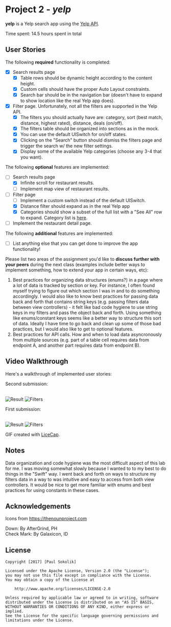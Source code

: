 # Project 2 - *yelp*

**yelp** is a Yelp search app using the [Yelp API](http://www.yelp.com/developers/documentation/v2/search_api).

Time spent: 14.5 hours spent in total

## User Stories

The following **required** functionality is completed:

- [X] Search results page
   - [X] Table rows should be dynamic height according to the content height.
   - [X] Custom cells should have the proper Auto Layout constraints.
   - [X] Search bar should be in the navigation bar (doesn't have to expand to show location like the real Yelp app does).
- [X] Filter page. Unfortunately, not all the filters are supported in the Yelp API.
   - [X] The filters you should actually have are: category, sort (best match, distance, highest rated), distance, deals (on/off).
   - [X] The filters table should be organized into sections as in the mock.
   - [X] You can use the default UISwitch for on/off states.
   - [X] Clicking on the "Search" button should dismiss the filters page and trigger the search w/ the new filter settings.
   - [X] Display some of the available Yelp categories (choose any 3-4 that you want).

The following **optional** features are implemented:

- [ ] Search results page
   - [X] Infinite scroll for restaurant results.
   - [ ] Implement map view of restaurant results.
- [ ] Filter page
   - [ ] Implement a custom switch instead of the default UISwitch.
   - [X] Distance filter should expand as in the real Yelp app
   - [X] Categories should show a subset of the full list with a "See All" row to expand. Category list is [here](http://www.yelp.com/developers/documentation/category_list).
- [ ] Implement the restaurant detail page.

The following **additional** features are implemented:

- [ ] List anything else that you can get done to improve the app functionality!

Please list two areas of the assignment you'd like to **discuss further with your peers** during the next class (examples include better ways to implement something, how to extend your app in certain ways, etc):

1. Best practices for organizing data structures (enums?) in a page where a lot of data is tracked by section or key. For instance, I often found myself trying to figure out which section I was in and to do something accordingly. I would also like to know best practices for passing data back and forth that contains string keys (e.g. passing filters data between view controllers) - it felt like bad code hygiene to use string keys in my filters and pass the object back and forth. Using something like enums/constant keys seems like a better way to structure this sort of data. Ideally I have time to go back and clean up some of those bad practices, but I would also like to get to optional features.
2. Best practices for API calls. How and when to load data asyncronously from multiple sources (e.g. part of a table cell requires data from endpoint A, and another part requires data from endpoint B).

## Video Walkthrough

Here's a walkthrough of implemented user stories:

<div>Second submission:</div><br>

<img src='http://image.ibb.co/ms7njQ/yelp_results.gif' title='Result' width='' style="dislay:inline"/>    <img src='http://image.ibb.co/kf3hJk/yelp_filters.gif' title='Filters' width='' style="dislay:inline"/>

<div>First submission:</div><br>

<img src='https://image.ibb.co/gU9BuQ/yelp_results.gif' title='Result' width='' style="dislay:inline"/>    <img src='https://image.ibb.co/gf06Tk/yelp_filters.gif' title='Filters' width='' style="dislay:inline"/>

GIF created with [LiceCap](http://www.cockos.com/licecap/).

## Notes

Data organization and code hygiene was the most difficult aspect of this lab for me. I was moving somewhat slowly because I wanted to to my best to do things in the "Swift" way. I went back and forth on ways to structure my filters data in a way to was intuitive and easy to access from both view controllers. It would be nice to get more familiar with enums and best practices for using constants in these cases.

## Acknowledgements
Icons from https://thenounproject.com

Down: By AfterGrind, PH <br>
Check Mark: By Galaxicon, ID

## License

    Copyright [2017] [Paul Sokolik]

    Licensed under the Apache License, Version 2.0 (the "License");
    you may not use this file except in compliance with the License.
    You may obtain a copy of the License at

        http://www.apache.org/licenses/LICENSE-2.0

    Unless required by applicable law or agreed to in writing, software
    distributed under the License is distributed on an "AS IS" BASIS,
    WITHOUT WARRANTIES OR CONDITIONS OF ANY KIND, either express or implied.
    See the License for the specific language governing permissions and
    limitations under the License.
